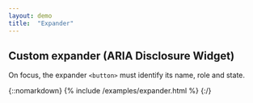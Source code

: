 ```yaml
---
layout: demo
title:  "Expander"
---
```


## Custom expander (ARIA Disclosure Widget)

On focus, the expander `<button>` must identify its name, role and state.

{::nomarkdown}
{% include /examples/expander.html %}
{:/}